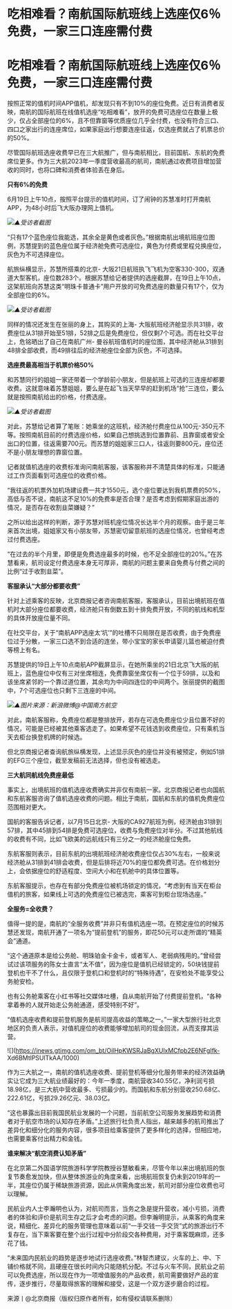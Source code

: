 # 吃相难看？南航国际航班线上选座仅6％免费，一家三口连座需付费

# 吃相难看？南航国际航班线上选座仅6％免费，一家三口连座需付费

按照正常的值机时间APP值机，却发现只有不到10%的座位免费。近日有消费者反映，南航的国际航班在线值机选座“吃相难看”，放开的免费可选座位在数量上极少，仅占全部座位的6%，且不但靠窗等优质座位几乎全付费，也没有符合三口、四口之家出行的连座席位，如果家庭出行想要连座往返，仅选座费就占了机票总价的50%。

尽管国际航班选座收费早已在三大航推广，但与南航相比，目前国航、东航的免费席位更多。作为三大航2023年一季度营收最高的航司，南航通过收费项目增加营收的同时，也将口碑和消费者体验丢在身后。

**只有6%的免费**

6月19日上午10点，按照平台提示的值机时间，订了闹钟的苏慧准时打开南航APP，为48小时后飞大阪办理网上值机。

![](https://inews.gtimg.com/om_bt/OBOhnJKrgWbhe3Q3nwKIVGE9rA5WW4NrDjNJjkyQFxWnkAA/1000)_▲受访者截图_

“只有17个蓝色座位我能选，其余全是黄色或者灰色。”根据南航出境航班座位图例，苏慧提到的蓝色座位属于经济舱免费可选座位，黄色为付费或里程兑换座位，灰色为不可选择座位。

航旅纵横显示，苏慧所搭乘的北京-
大阪21日航班执飞飞机为空客330-300，双通道大型客机，座位数283个。根据苏慧给记者提供的选座截屏，在19日上午10点，这架航班向苏慧这类“明珠卡普通卡”用户开放的可免费选座的数量只有17个，仅为全部座位的6%。

![](https://inews.gtimg.com/om_bt/OxTL8Vr_qqgp5rOxs85AQgE10leIvlHzSMczARlaxYvzwAA/1000)_▲受访者截图_

同样的情况还发生在张丽的身上，其购买的上海-
大阪航班经济舱显示共31排，收费座位从31排开始至51排，52排之后是免费座位，但仅剩7个可选。而在社交平台上，危铭晒出了自己在南航广州-
曼谷航班值机时的座位图，其中经济舱从31排到48排全部收费，而49排往后的经济舱座位全部为灰色，不可选择。

**选座费最高相当于机票价格50%**

和苏慧同行的姐姐一家还带着一个学龄前小朋友，但是航班上可选的三连座却都要收费。这就意味着苏慧姐姐，要么是在起飞当天早早的赶到机场“抢”三连位，要么就是按照南航给出的价格，付费选座。

![](https://inews.gtimg.com/om_bt/OaEuCVtiuSLxbVo1g55gnMO_vP1a-ZZ0EdIjqifBPGhBYAA/1000)_▲受访者截图_

对此，苏慧给记者算了笔账：她乘坐的这班机，经济舱付费座位从100元-350元不等。按照南航目前的付费选座价格，如果自己想挑选到位置靠前、且靠窗或者安全出口的位置，往返需要700元。而苏慧的姐姐家三口人，往返则要800元，座位还不是小朋友理想的靠窗位置。

记者就值机选座的收费标准询问南航客服，该客服称并不清楚具体的标准，只能通过工作页面看到可选座位的收费价格。

“我往返的机票外加机场建设费一共才1550元，选个座位要达到我机票费的50%，高低与否不说，南航这不足10%的免费率是否合理？是否考虑到假期家庭出游的情况，是否存在收割韭菜嫌疑？”

之所以给出这样的判断，源于苏慧对班机座位情况长达半个月的观察。由于是三年来首次出境，姐姐家又有小朋友带，苏慧密切留意航班的选座位情况，也曾经考虑过付费选座。

“在过去的半个月里，即便是免费选座最多的时候，也不足全部座位的20%。”在苏慧看来，航司设定付费选座本身无可厚非，南航的问题主要来自免费与付费之间的比例“过于收割韭菜”。

**客服承认“大部分都要收费”**

针对上述乘客的反映，北京商报记者咨询南航客服，客服承认，目前出境航班在值机时大部分座位都要收费，经济舱只有倒数五到十排免费开放，不同的航线和机型的具体开放座位量不同。

在社交平台，关于“南航APP选座太‘坑’”的吐槽不只局限在是否收费，由于免费座位过于分散，一家三口选不到合适的连坐，带小宝宝的家长申请婴儿篮也被迫付费等榜上有名。

苏慧提供的19日上午10点南航APP截屏显示，在她所乘坐的21日北京飞大阪的航班上，蓝色座位中仅有三对坐席相连，免费靠窗坐席仅有一个位于59排，以及和该坐席紧邻的一个靠过道位置，其余均为中间四连位的中间两个。张丽提供的截图中，7个可选座位也只剩下三连座的中间。

![](https://inews.gtimg.com/om_bt/OKEO9lz_mU1M-wmOTyEp2oUjIoxNBOctBP7MV1tabCFZgAA/1000)_▲图片来源：新浪微博@中国南方航空_

对此，南航客服称，免费座位都是整排放开，若存在可选免费座位少且位置不好的情况，可能是已经被其他乘客选走了。如果希望不花钱选到收费座位，只有乘机当天去柜台换登机牌的时候选。

但北京商报记者查询航旅纵横发现，上述显示灰色的座位并没有被预定，例如51排的EFG三个座位，截至发稿前无法选择，但也没有被选走。

**三大航同航线免费座最低**

事实上，出境航班的值机选座收费确实并非仅有南航一家。北京商报记者也向国航和东航客服咨询了值机选座收费的问题。相比于南航，国航和东航的值机免费座位范围相对更大。

国航的客服告诉记者，以7月15日北京-
大阪的CA927航班为例，经济舱由31排到57排，其中45排到54排是免费可选座位，收费与免费座位对半分。不过其他航线的收费有不同，比如飞欧美的远航线只有三分之一的经济舱座位免费。

东航客服则表示，目前东航的出境航班经济舱收费座位仅占30%左右，一般来说经济舱从31排到41排会收费，但是后排将近70%的座位都免费可选。在价格划分上，会依据座位的舒适程度、空间大小和在机舱中的具体位置等。

东航客服提示，也存在有部分免费座位被机场锁定的情况，“考虑到有当天在柜台值机的旅客，如果线上可选的免费座位已被选完，乘客可到柜台现场选座。”

**全服务=全收费？**

值得一提的是，南航的“全服务收费”并非只有值机选座一项。在预定座位的时候苏慧还发现，南航开通了一项名为“提前登机”的服务，即花50元可以走所谓的“精英会”通道。

“这个通道原本是给公务舱、明珠铂金卡金卡，或者军人、老弱病残用的。”曾经尝试过该项服务的陈女士直言“太不值”，因为座位是值机已经锁定的，50块钱提前登机也干不了什么，且仅限于登机口和登机时的“特殊待遇”，在安检处不能享受公务舱安检。

也有公务舱乘客在小红书等社交媒体吐槽，自从南航开始了付费提前登机，“各种拿着券的人就开始走公务舱通道，感受特别不好”。

“值机选座收费和提前登机服务是航司提高收益的策略之一。”一家大型旅行社北京地区的负责人表示，对值机座位的收费能够增加航司的现金回流，从而支撑其运营。

![](https://inews.gtimg.com/om_bt/OilHpKWSRJaBgXUlxMCfpb2E6NFgIfk-
Xd6BMtlPSUlTkAA/1000)

作为三大航之一，南航的值机选座收费、提前登机等细分化服务带来的经济效益确实让它成为三大航业绩最好的：今年一季度，南航营收340.55亿，净利润亏损18.98亿，是三大航中营收最多、亏损最少的。而国航和东航分别营收250.68亿、222.61亿，亏损29.26亿元、38.03亿。

“这也暴露出目前我国民航业发展的一个问题，当前航空公司服务发展趋势和消费者对于航空市场的认知存在矛盾。”上述旅行社负责人指出，越来越多的航司推出了差异化和细分化的服务内容，很多项目给乘客提供了更多样化的选择，但相应地，也需要乘客付出精力和金钱。

**谁来解决“航空消费认知矛盾”**

在北京第二外国语学院旅游科学学院教授谷慧敏看来，尽管今年以来出境航班的恢复节奏愈发加快，但从整体旅游业的角度来看，出境航班恢复仍未到2019年的一半，其座位仍属于稀缺旅游资源，因此从供需角度出发，航司对部分座位收费也可以理解。

民航业内人士李瀚明也认为，对航司而言，当务之急是提升营收，减小亏损，消费者的体验和评价是航司生存之后才会考虑的问题。但李瀚明提示，从乘客的角度来说，精细化、差异化的服务管理也意味着以前“一手交钱一手交货”式的旅游出行不复存在，当下乘客要在整个出行过程中分阶段交各种费用，对于乘客既麻烦，还多花了钱。

“未来国内民航业的趋势是逐步地试行选座收费。”林智杰建议，火车的上、中、下铺价格就不同，且硬座在很长时间内只能随机分配。不过与火车不同，民航业之前可以免费选座，所以现在作为一项增值服务的产品收费，航司需要做好产品的宣传，逐步推行，尽量取得旅客的理解和接受，这是一个双方逐步磨合的过程。

来源丨@北京商报（版权归原作者所有，如有侵权请联系删除）

